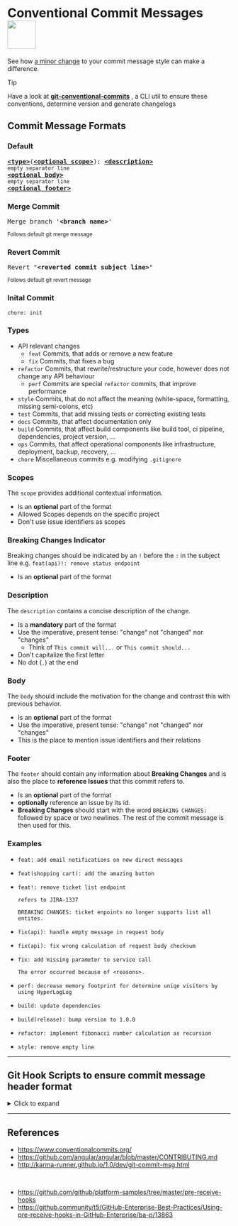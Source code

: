 # Conventional Commit Messages <sub><img src="https://img.icons8.com/dusk/1600/commit-git.png" height="64" /></sub>

See how [a minor change](#examples) to your commit message style can make a difference. 

> [!TIP]
> Have a look at **[git-conventional-commits](https://github.com/qoomon/git-conventional-commits)** , a CLI util to ensure these conventions, determine version and generate changelogs

## Commit Message Formats

### Default
<pre>
<b><a href="#types">&lt;type&gt;</a></b></font>(<b><a href="#scopes">&lt;optional scope&gt;</a></b>): <b><a href="#description">&lt;description&gt;</a></b>
<sub>empty separator line</sub>
<b><a href="#body">&lt;optional body&gt;</a></b>
<sub>empty separator line</sub>
<b><a href="#footer">&lt;optional footer&gt;</a></b>
</pre>

### Merge Commit
<pre>
Merge branch '<b>&lt;branch name&gt;</b>'
</pre>
<sup>Follows default git merge message</sup>

### Revert Commit
<pre>
Revert "<b>&lt;reverted commit subject line&gt;</b>"
</pre>
<sup>Follows default git revert message</sup>

### Inital Commit 
```
chore: init
```

### Types
* API relevant changes
    * `feat` Commits, that adds or remove a new feature
    * `fix` Commits, that fixes a bug
* `refactor` Commits, that rewrite/restructure your code, however does not change any API behaviour
    * `perf` Commits are special `refactor` commits, that improve performance
* `style` Commits, that do not affect the meaning (white-space, formatting, missing semi-colons, etc)
* `test` Commits, that add missing tests or correcting existing tests
* `docs` Commits, that affect documentation only
* `build` Commits, that affect build components like build tool, ci pipeline, dependencies, project version, ...
* `ops` Commits, that affect operational components like infrastructure, deployment, backup, recovery, ...
* `chore` Miscellaneous commits e.g. modifying `.gitignore`

### Scopes
The `scope` provides additional contextual information.
* Is an **optional** part of the format
* Allowed Scopes depends on the specific project
* Don't use issue identifiers as scopes

### Breaking Changes Indicator
Breaking changes should be indicated by an `!` before the `:` in the subject line e.g. `feat(api)!: remove status endpoint`
* Is an **optional** part of the format

### Description
The `description` contains a concise description of the change.
* Is a **mandatory** part of the format
* Use the imperative, present tense: "change" not "changed" nor "changes"
  * Think of `This commit will...` or `This commit should...`
* Don't capitalize the first letter
* No dot (`.`) at the end

### Body
The `body` should include the motivation for the change and contrast this with previous behavior.
* Is an **optional** part of the format
* Use the imperative, present tense: "change" not "changed" nor "changes"
* This is the place to mention issue identifiers and their relations

### Footer
The `footer` should contain any information about **Breaking Changes** and is also the place to **reference Issues** that this commit refers to.
* Is an **optional** part of the format
* **optionally** reference an issue by its id.
* **Breaking Changes** should start with the word `BREAKING CHANGES:` followed by space or two newlines. The rest of the commit message is then used for this.


### Examples
* ```
  feat: add email notifications on new direct messages
  ```
* ```
  feat(shopping cart): add the amazing button
  ```
* ```
  feat!: remove ticket list endpoint

  refers to JIRA-1337

  BREAKING CHANGES: ticket enpoints no longer supports list all entites.
  ```
* ```
  fix(api): handle empty message in request body
  ```
* ```
  fix(api): fix wrong calculation of request body checksum
  ```
* ```
  fix: add missing parameter to service call

  The error occurred because of <reasons>.
  ```
* ```
  perf: decrease memory footprint for determine uniqe visitors by using HyperLogLog
  ```
* ```
  build: update dependencies
  ```
* ```
  build(release): bump version to 1.0.0
  ```
* ```
  refactor: implement fibonacci number calculation as recursion
  ```
* ```
  style: remove empty line
  ```

---
  
## Git Hook Scripts to ensure commit message header format
<details>
<summary>Click to expand</summary>
   
### commit-msg Hook (local)
* Create a commit-msg hook using [git-conventional-commits cli](https://github.com/qoomon/git-conventional-commits?tab=readme-ov-file#automatically-validate-commit-message-convention-before-commit)

### pre-receive Hook (server side)
* create following file in your repository folder `.git/hooks/pre-receive`
  ```shell
  #!/usr/bin/env bash

  # Pre-receive hook that will block commits with messges that do not follow regex rule

  commit_msg_type_regex='feat|fix|refactor|style|test|docs|build'
  commit_msg_scope_regex='.{1,20}'
  commit_msg_description_regex='.{1,100}'
  commit_msg_regex="^(${commit_msg_type_regex})(\(${commit_msg_scope_regex}\))?: (${commit_msg_description_regex})\$"
  merge_msg_regex="^Merge branch '.+'\$"

  zero_commit="0000000000000000000000000000000000000000"

  # Do not traverse over commits that are already in the repository
  excludeExisting="--not --all"

  error=""
  while read oldrev newrev refname; do
    # branch or tag get deleted
    if [ "$newrev" = "$zero_commit" ]; then
      continue
    fi

    # Check for new branch or tag
    if [ "$oldrev" = "$zero_commit" ]; then
      rev_span=`git rev-list $newrev $excludeExisting`
    else
      rev_span=`git rev-list $oldrev..$newrev $excludeExisting`
    fi

    for commit in $rev_span; do
      commit_msg_header=$(git show -s --format=%s $commit)
      if ! [[ "$commit_msg_header" =~ (${commit_msg_regex})|(${merge_msg_regex}) ]]; then
        echo "$commit" >&2
        echo "ERROR: Invalid commit message format" >&2
        echo "$commit_msg_header" >&2
        error="true"
      fi
    done
  done

  if [ -n "$error" ]; then
    exit 1
  fi
  ```
* ⚠ make `.git/hooks/pre-receive` executable (unix: `chmod +x '.git/hooks/pre-receive'`)

</details>

-----
## References
* https://www.conventionalcommits.org/
* https://github.com/angular/angular/blob/master/CONTRIBUTING.md
* http://karma-runner.github.io/1.0/dev/git-commit-msg.html
<br>

* https://github.com/github/platform-samples/tree/master/pre-receive-hooks  
* https://github.community/t5/GitHub-Enterprise-Best-Practices/Using-pre-receive-hooks-in-GitHub-Enterprise/ba-p/13863

